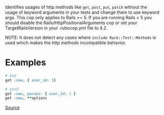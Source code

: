 
Identifies usages of http methods like `get`, `post`,
`put`, `patch` without the usage of keyword arguments in your tests and
change them to use keyword args. This cop only applies to Rails >= 5.
If you are running Rails < 5 you should disable the
Rails/HttpPositionalArguments cop or set your TargetRailsVersion in your
.rubocop.yml file to 4.2.

NOTE: It does not detect any cases where `include Rack::Test::Methods` is used
which makes the http methods incompatible behavior.

# Examples

```ruby
# bad
get :new, { user_id: 1}

# good
get :new, params: { user_id: 1 }
get :new, **options
```

[Source](http://www.rubydoc.info/gems/rubocop/RuboCop/Cop/Rails/HttpPositionalArguments)